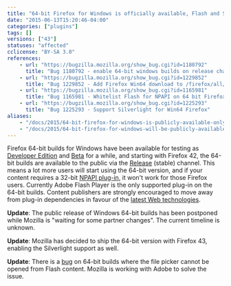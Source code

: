 ```yaml
---
title: "64-bit Firefox for Windows is officially available, Flash and Silverlight are the only supported plug-ins"
date: "2015-06-13T15:20:46-04:00"
categories: ["plugins"]
tags: []
versions: ["43"]
statuses: "affected"
cclicense: "BY-SA 3.0"
references:
    - url: "https://bugzilla.mozilla.org/show_bug.cgi?id=1180792"
      title: "Bug 1180792 - enable 64-bit windows builds on release channel"
    - url: "https://bugzilla.mozilla.org/show_bug.cgi?id=1229852"
      title: "Bug 1229852 - Add Firefox Win64 download to /firefox/all/"
    - url: "https://bugzilla.mozilla.org/show_bug.cgi?id=1165981"
      title: "Bug 1165981 - Whitelist Flash for NPAPI on 64 bit Firefox on Win64"
    - url: "https://bugzilla.mozilla.org/show_bug.cgi?id=1225293"
      title: "Bug 1225293 - Support Silverlight for Win64 Firefox"
aliases:
    - "/docs/2015/64-bit-firefox-for-windows-is-publicly-available-only-flash-is-supported/"
    - "/docs/2015/64-bit-firefox-for-windows-will-be-publicly-available-flash-is-only-supported-plug-in/"
---
```

Firefox 64-bit builds for Windows have been available for testing as [Developer Edition](https://www.mozilla.org/en-US/firefox/developer/all/) and [Beta](https://www.mozilla.org/en-US/firefox/beta/all/) for a while, and starting with Firefox 42, the 64-bit builds are available to the public via the [Release](https://www.mozilla.org/en-US/firefox/all/) (stable) channel. This means a lot more users will start using the 64-bit version, and if your content requires a 32-bit [NPAPI plug-in](https://developer.mozilla.org/en-US/Add-ons/Plugins), it won't work for those Firefox users. Currently Adobe Flash Player is the only supported plug-in on the 64-bit builds. Content publishers are strongly encouraged to move away from plug-in dependencies in favour of the [latest Web technologies](https://developer.mozilla.org/en-US/docs/Web).

**Update**: The public release of Windows 64-bit builds has been postponed while Mozilla is "waiting for some partner changes". The current timeline is unknown.

**Update**: Mozilla has decided to ship the 64-bit version with Firefox 43, enabling the Silverlight support as well.

**Update**: There is a [bug](https://bugzilla.mozilla.org/show_bug.cgi?id=1236911) on 64-bit builds where the file picker cannot be opened from Flash content. Mozilla is working with Adobe to solve the issue.
